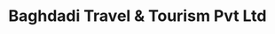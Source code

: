 ---
title: "Baghdadi Travel & Tourism Pvt Ltd"
url: /karachi/baghdadi-travel-und-tourism-pvt-ltd/
shop: Reisebüro
---